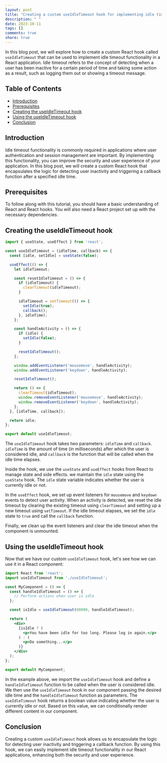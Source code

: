 ```yaml
---
layout: post
title: "Creating a custom useIdleTimeout hook for implementing idle timeout logic"
description: " "
date: 2023-10-11
tags: []
comments: true
share: true
---
```


In this blog post, we will explore how to create a custom React hook called `useIdleTimeout` that can be used to implement idle timeout functionality in a React application. Idle timeout refers to the concept of detecting when a user has been inactive for a certain period of time and taking some action as a result, such as logging them out or showing a timeout message.

## Table of Contents
- [Introduction](#introduction)
- [Prerequisites](#prerequisites)
- [Creating the useIdleTimeout hook](#creating-the-useidletimeout-hook)
- [Using the useIdleTimeout hook](#using-the-useidletimeout-hook)
- [Conclusion](#conclusion)

## Introduction
Idle timeout functionality is commonly required in applications where user authentication and session management are important. By implementing this functionality, you can improve the security and user experience of your application. In this blog post, we will create a custom React hook that encapsulates the logic for detecting user inactivity and triggering a callback function after a specified idle time.

## Prerequisites
To follow along with this tutorial, you should have a basic understanding of React and React hooks. You will also need a React project set up with the necessary dependencies.

## Creating the useIdleTimeout hook

```jsx
import { useState, useEffect } from 'react';

const useIdleTimeout = (idleTime, callback) => {
  const [idle, setIdle] = useState(false);

  useEffect(() => {
    let idleTimeout;

    const resetIdleTimeout = () => {
      if (idleTimeout) {
        clearTimeout(idleTimeout);
      }

      idleTimeout = setTimeout(() => {
        setIdle(true);
        callback();
      }, idleTime);
    };

    const handleActivity = () => {
      if (idle) {
        setIdle(false);
      }

      resetIdleTimeout();
    };

    window.addEventListener('mousemove', handleActivity);
    window.addEventListener('keydown', handleActivity);

    resetIdleTimeout();

    return () => {
      clearTimeout(idleTimeout);
      window.removeEventListener('mousemove', handleActivity);
      window.removeEventListener('keydown', handleActivity);
    };
  }, [idleTime, callback]);

  return idle;
};

export default useIdleTimeout;
```

The `useIdleTimeout` hook takes two parameters: `idleTime` and `callback`. `idleTime` is the amount of time (in milliseconds) after which the user is considered idle, and `callback` is the function that will be called when the idle time elapses.

Inside the hook, we use the `useState` and `useEffect` hooks from React to manage state and side effects. we maintain the `idle` state using the `useState` hook. The `idle` state variable indicates whether the user is currently idle or not.

In the `useEffect` hook, we set up event listeners for `mousemove` and `keydown` events to detect user activity. When an activity is detected, we reset the idle timeout by clearing the existing timeout using `clearTimeout` and setting up a new timeout using `setTimeout`. If the idle timeout elapses, we set the `idle` state to `true` and call the `callback` function.

Finally, we clean up the event listeners and clear the idle timeout when the component is unmounted.

## Using the useIdleTimeout hook
Now that we have our custom `useIdleTimeout` hook, let's see how we can use it in a React component:

```jsx
import React from 'react';
import useIdleTimeout from './useIdleTimeout';

const MyComponent = () => {
  const handleIdleTimeout = () => {
    // Perform actions when user is idle
  };

  const isIdle = useIdleTimeout(60000, handleIdleTimeout);

  return (
    <div>
      {isIdle ? (
        <p>You have been idle for too long. Please log in again.</p>
      ) : (
        <p>Do something...</p>
      )}
    </div>
  );
};

export default MyComponent;
```

In the example above, we import the `useIdleTimeout` hook and define a `handleIdleTimeout` function to be called when the user is considered idle. We then use the `useIdleTimeout` hook in our component passing the desired idle time and the `handleIdleTimeout` function as parameters. The `useIdleTimeout` hook returns a boolean value indicating whether the user is currently idle or not. Based on this value, we can conditionally render different content in our component.

## Conclusion
Creating a custom `useIdleTimeout` hook allows us to encapsulate the logic for detecting user inactivity and triggering a callback function. By using this hook, we can easily implement idle timeout functionality in our React applications, enhancing both the security and user experience.